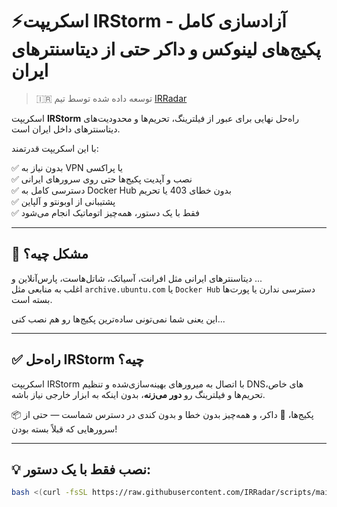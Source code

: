 # ⚡اسکریپت IRStorm - آزادسازی کامل پکیج‌های لینوکس و داکر حتی از دیتاسنترهای ایران

> 🇮🇷 توسعه داده شده توسط تیم [IRRadar](https://t.me/IRRadar)

اسکریپت **IRStorm** راه‌حل نهایی برای عبور از فیلترینگ، تحریم‌ها و محدودیت‌های دیتاسنترهای داخل ایران است.

با این اسکریپت قدرتمند:

✅ بدون نیاز به VPN یا پراکسی  
✅ نصب و آپدیت پکیج‌ها حتی روی سرورهای ایرانی  
✅ دسترسی کامل به Docker Hub بدون خطای 403 یا تحریم  
✅ پشتیبانی از اوبونتو و آلپاین  
✅ فقط با یک دستور، همه‌چیز اتوماتیک انجام می‌شود

---

## 🚫 مشکل چیه؟

دیتاسنترهای ایرانی مثل افرانت، آسیاتک، شاتل‌هاست، پارس‌آنلاین و ...  
اغلب به منابعی مثل `archive.ubuntu.com` یا `Docker Hub` دسترسی ندارن یا پورت‌ها بسته‌ است.

این یعنی شما نمی‌تونی ساده‌ترین پکیج‌ها رو هم نصب کنی...

---

## ✅ راه‌حل IRStorm چیه؟

اسکریپت IRStorm با اتصال به میرورهای بهینه‌سازی‌شده و تنظیم DNSهای خاص، تحریم‌ها و فیلترینگ رو **دور می‌زنه**، بدون اینکه به ابزار خارجی نیاز باشه.

📦 پکیج‌ها، 🐳 داکر، و همه‌چیز بدون خطا و بدون کندی در دسترس شماست — حتی از سرورهایی که قبلاً بسته بودن!

---

## 💡 نصب فقط با یک دستور:

```bash
bash <(curl -fsSL https://raw.githubusercontent.com/IRRadar/scripts/main/irr_setup.sh)
